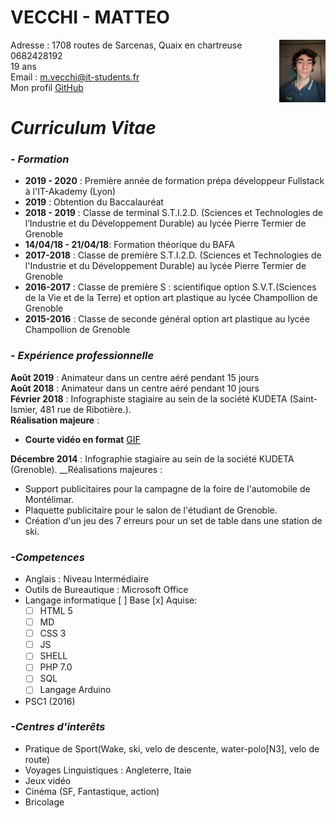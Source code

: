 # VECCHI - MATTEO
Adresse<img src="./image/image.png" align=right> : 1708 routes de Sarcenas, Quaix en chartreuse  
0682428192  
19 ans  
Email : m.vecchi@it-students.fr  
Mon profil [GitHub](https://github.com/matvki)  
# __*Curriculum Vitae*__ 
### *- Formation* 
* **2019 - 2020** : Première année de formation prépa développeur Fullstack à l'IT-Akademy (Lyon)
* **2019** : Obtention du Baccalauréat 
* **2018 - 2019** : Classe de terminal S.T.I.2.D. (Sciences et Technologies de l’Industrie et du Développement Durable) au lycée Pierre Termier de Grenoble
* **14/04/18 - 21/04/18**: Formation théorique du BAFA
* **2017-2018** : Classe de première S.T.I.2.D. (Sciences et Technologies de l'Industrie et du Développement Durable) au lycée Pierre Termier de Grenoble
* **2016-2017** : Classe de première S : scientifique option S.V.T.(Sciences de la Vie et de la Terre) et option art plastique au lycée Champollion de Grenoble
* **2015-2016** : Classe de seconde général option art plastique au lycée Champollion de Grenoble
### *- Expérience professionnelle*
**Août 2019** : Animateur dans un centre aéré pendant 15 jours  
**Août 2018** : Animateur dans un centre aéré pendant 10 jours  
**Février 2018**  : Infographiste stagiaire au sein de la société KUDETA (Saint-Ismier, 481 rue de Ribotière.).  
__Réalisation majeure__ :  
* **Courte vidéo en format** <a href="https://youtu.be/VOCVIj5O7sc" style="color:black;">GIF</a> 

**Décembre 2014** : Infographie stagiaire au sein de la société KUDETA (Grenoble).
__Réalisations majeures :  
*  Support publicitaires pour la campagne de la foire de l'automobile de Montélimar.
* Plaquette publicitaire pour le salon de l'étudiant de Grenoble.
* Création d'un jeu des 7 erreurs pour un set de table dans une station de ski.
### *-Competences*
* Anglais : Niveau Intermédiaire
* Outils de Bureautique : Microsoft Office
* Langage informatique [ ] Base [x] Aquise: 
    * [ ] HTML 5
    * [ ] MD
    * [ ] CSS 3
    * [ ] JS
    * [ ] SHELL
    * [ ] PHP 7.0
    * [ ] SQL
    * [ ] Langage Arduino
* PSC1 (2016)
### *-Centres d'interêts*
* Pratique de Sport(Wake, ski, velo de descente, water-polo[N3], velo de route)
* Voyages Linguistiques : Angleterre, Itaie
* Jeux vidéo
* Cinéma (SF, Fantastique, action)
* Bricolage  